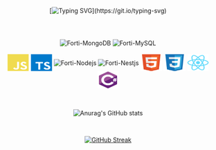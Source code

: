 <h1></h1>
<br> 

<div align="center">
  
  [![Typing SVG](https://readme-typing-svg.herokuapp.com?font=Fira+Code&weight=300&size=50&duration=4000&pause=1000&color=539BF5&center=true&vCenter=true&random=false&width=1000&lines=Hey+there,;+My+name+is+Breno;I'm+23+years+old;I'm+a+Web+Developer;I'm+from+Brazil;Welcome+to+my+world:)](https://git.io/typing-svg)
</div>

<h1></h1>

<br>

<div align="center" style="display: inline_block">
  <img align="center" alt="Forti-MongoDB" height="40" width="50" src="https://cdn.jsdelivr.net/gh/devicons/devicon@latest/icons/mongodb/mongodb-original.svg" />
  <img align="center" alt="Forti-MySQL" height="40" width="50" src="https://cdn.jsdelivr.net/gh/devicons/devicon@latest/icons/mysql/mysql-original.svg" />
</div>

<br>

<div align="center" style="display: inline_block">
  <img align="center" alt="Forti-Js" height="40" width="50" src="https://raw.githubusercontent.com/devicons/devicon/master/icons/javascript/javascript-plain.svg">
  <img align="center" alt="Forti-Ts" height="40" width="50" src="https://raw.githubusercontent.com/devicons/devicon/master/icons/typescript/typescript-plain.svg">
  <img align="center" alt="Forti-Nodejs" height="40" width="50" src="https://cdn.jsdelivr.net/gh/devicons/devicon@latest/icons/nodejs/nodejs-original.svg"/>
  <img align="center" alt="Forti-Nestjs" height="40" src="https://cdn.jsdelivr.net/gh/devicons/devicon@latest/icons/nestjs/nestjs-original.svg" />
  <img align="center" alt="Forti-HTML5" height="40" width="50" src="https://raw.githubusercontent.com/devicons/devicon/master/icons/html5/html5-original.svg">
  <img align="center" alt="Forti-CSS" height="40" width="50" src="https://raw.githubusercontent.com/devicons/devicon/master/icons/css3/css3-original.svg">
  <img align="center" alt="Forti-React" height="40" width="50" src="https://raw.githubusercontent.com/devicons/devicon/master/icons/react/react-original.svg">
  <img align="center" alt="Forti-Csharp" height="40" width="50" src="https://raw.githubusercontent.com/devicons/devicon/master/icons/csharp/csharp-original.svg">
</div>

<br>
<br>

<div align="center">
  
  ![Anurag's GitHub stats](https://github-readme-stats.vercel.app/api?username=brenoforti&show_icons=true&theme=github_dark_dimmed)
</div>

<br>

<div align="center">
  
  [![GitHub Streak](https://github-readme-streak-stats.herokuapp.com?user=brenoforti&theme=github-dark-dimmed&card_width=900)](https://git.io/streak-stats)
</div>

<h1></h1>
